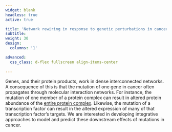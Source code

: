 ```yaml
---
widget: blank
headless: true
active: true

title: 'Network rewiring in response to genetic perturbations in cancer'
subtitle:
weight: 30  
design:
  columns: '1'

advanced:
  css_class: d-flex fullscreen align-items-center
  
---
```


Genes, and their protein products, work in dense interconnected networks. A consequence of this is that the mutation of one gene in cancer often propagates through molecular interaction networks. For instance, the mutation of one member of a protein complex can result in altered protein abundance of the [entire protein complex](https://www.cell.com/cell-systems/fulltext/S2405-4712(17)30399-X?_returnURL=https%3A%2F%2Flinkinghub.elsevier.com%2Fretrieve%2Fpii%2FS240547121730399X%3Fshowall%3Dtrue). Likewise, the mutation of a transcription factor can result in the altered expression of many of that transcription factor’s targets. We are interested in developing integrative approaches to model and predict these downstream effects of mutations in cancer.

<br>